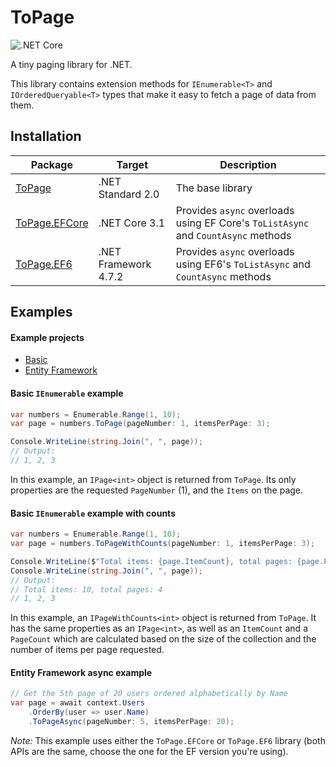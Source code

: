 # ToPage
![.NET Core](https://github.com/collenirwin/ToPage/workflows/.NET%20Core/badge.svg)

A tiny paging library for .NET.

This library contains extension methods for `IEnumerable<T>` and `IOrderedQueryable<T>` types that make it easy to fetch a page of data from them.

## Installation
Package | Target | Description
--- | --- | ---
[ToPage](https://www.nuget.org/packages/ToPage) | .NET Standard 2.0 | The base library
[ToPage.EFCore](https://www.nuget.org/packages/ToPage.EFCore) | .NET Core 3.1 | Provides `async` overloads using EF Core's `ToListAsync` and `CountAsync` methods
[ToPage.EF6](https://www.nuget.org/packages/ToPage.EF6) | .NET Framework 4.7.2 | Provides `async` overloads using EF6's `ToListAsync` and `CountAsync` methods

## Examples
#### Example projects
 - [Basic](./Basic)
 - [Entity Framework](./EntityFramework)

#### Basic `IEnumerable` example
```csharp
var numbers = Enumerable.Range(1, 10);
var page = numbers.ToPage(pageNumber: 1, itemsPerPage: 3);

Console.WriteLine(string.Join(", ", page));
// Output:
// 1, 2, 3
```
In this example, an `IPage<int>` object is returned from `ToPage`.
Its only properties are the requested `PageNumber` (1), and the `Items` on the page.

#### Basic `IEnumerable` example with counts
```csharp
var numbers = Enumerable.Range(1, 10);
var page = numbers.ToPageWithCounts(pageNumber: 1, itemsPerPage: 3);

Console.WriteLine($"Total items: {page.ItemCount}, total pages: {page.PageCount}");
Console.WriteLine(string.Join(", ", page));
// Output:
// Total items: 10, total pages: 4
// 1, 2, 3
```
In this example, an `IPageWithCounts<int>` object is returned from `ToPage`.
It has the same properties as an `IPage<int>`,
as well as an `ItemCount` and a `PageCount` which are calculated based on the size of the collection and the number of items per page requested.

#### Entity Framework async example
```csharp
// Get the 5th page of 20 users ordered alphabetically by Name
var page = await context.Users
    .OrderBy(user => user.Name)
    .ToPageAsync(pageNumber: 5, itemsPerPage: 20);
```
*Note:* This example uses either the `ToPage.EFCore` or `ToPage.EF6` library (both APIs are the same, choose the one for the EF version you're using).
